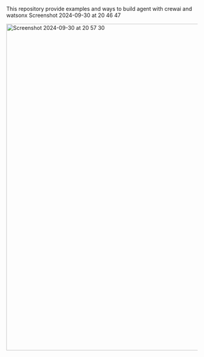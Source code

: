 This repository provide examples and ways to build agent with crewai and watsonx Screenshot 2024-09-30 at 20 46 47

<img width="858" alt="Screenshot 2024-09-30 at 20 57 30" src="https://github.com/user-attachments/assets/b7b94e34-787e-4759-960e-fc68404490df">
